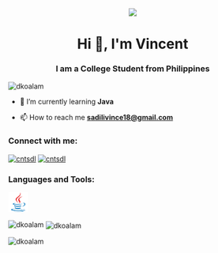 
<div align="center">
<img src="https://media.giphy.com/media/CejgjCH1xO0WNhZxR5/giphy.gif" align="center" style="width: 2000" />
</div>  
<h1 align="center">Hi 👋, I'm Vincent</h1>
<h3 align="center">I am a College Student from Philippines</h3>

<p align="left"> <img src="https://komarev.com/ghpvc/?username=dkoalam&label=Profile%20views&color=0e75b6&style=flat" alt="dkoalam" /> </p>

- 🌱 I’m currently learning **Java**

- 📫 How to reach me **sadilivince18@gmail.com**

<h3 align="left">Connect with me:</h3>
<p align="left">
<a href="https://instagram.com/cntsdl" target="blank"><img align="center" src="https://raw.githubusercontent.com/rahuldkjain/github-profile-readme-generator/master/src/images/icons/Social/instagram.svg" alt="cntsdl" height="30" width="40" /></a>
<a href="https://open.spotify.com/user/22gufvfnye5eisocp35fe6zxi?si=AP0CzbcvRcylljiAY6TC3Q&utm_source=copy-link" target="blank"><img align="center" src="https://upload.wikimedia.org/wikipedia/commons/thumb/7/74/Spotify_App_Logo.svg/2048px-Spotify_App_Logo.svg.png" alt="cntsdl" height="40" width="40" /></a>
</p>

<h3 align="left">Languages and Tools:</h3>
<p align="left"> 
<a href="https://www.java.com" target="_blank" rel="noreferrer"> <img src="https://raw.githubusercontent.com/devicons/devicon/master/icons/java/java-original.svg" alt="java" width="40" height="40"/> </a> 
</p>

<p><img align="left" src="https://github-readme-stats.vercel.app/api/top-langs?username=dkoalam&show_icons=true&locale=en&layout=compact" alt="dkoalam" /></p>

<p>&nbsp;<img align="center" src="https://github-readme-stats.vercel.app/api?username=dkoalam&show_icons=true&locale=en" alt="dkoalam" /></p>

<p><img align="center" src="https://github-readme-streak-stats.herokuapp.com/?user=dkoalam&" alt="dkoalam" /></p>
